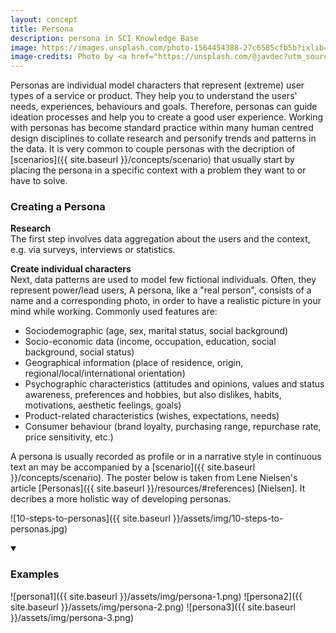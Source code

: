 ```yaml
---
layout: concept
title: Persona
description: persona in SCI Knowledge Base
image: https://images.unsplash.com/photo-1564454388-27c6585cfb5b?ixlib=rb-1.2.1&ixid=eyJhcHBfaWQiOjEyMDd9&auto=format&fit=crop&w=971&q=80
image-credits: Photo by <a href="https://unsplash.com/@javdec?utm_source=unsplash&amp;utm_medium=referral&amp;utm_content=creditCopyText">Javier De La Cruz</a> on <a href="/s/photos/portrait-drawing?utm_source=unsplash&amp;utm_medium=referral&amp;utm_content=creditCopyText">Unsplash</a>
---
```

Personas are individual model characters that represent (extreme) user types of a service or product. They help you to understand the users' needs, experiences, behaviours and goals. Therefore, personas can guide ideation processes and help you to create a good user experience. Working with personas has become standard practice within many human centred design disciplines to collate research and personify trends and patterns in the data. It is very common to couple personas with the decription of [scenarios]({{ site.baseurl }}/concepts/scenario) that usually start by placing the persona in a specific context with a problem they want to or have to solve.

### Creating a Persona
 
**Research**   
The first step involves data aggregation about the users and the context, e.g. via surveys, interviews or statistics. 

**Create individual characters**  
Next, data patterns are used to model few fictional individuals. Often, they represent power/lead users, A persona, like a "real person", consists of a name and a corresponding photo, in order to have a realistic picture in your mind while working. Commonly used features are:

- Sociodemographic (age, sex, marital status, social background) 
- Socio-economic data (income, occupation, education, social background, social status) 
- Geographical information (place of residence, origin, regional/local/international orientation)
- Psychographic characteristics (attitudes and opinions, values and status awareness, preferences and hobbies, but also dislikes, habits, motivations, aesthetic feelings, goals)
- Product-related characteristics (wishes, expectations, needs)  
- Consumer behaviour (brand loyalty, purchasing range, repurchase rate, price sensitivity, etc.)  

A persona is usually recorded as profile or in a narrative style in continuous text an may be accompanied by a [scenario]({{ site.baseurl }}/concepts/scenario). The poster below is taken from Lene Nielsen's article [Personas]({{ site.baseurl }}/resources/#references) [Nielsen]. It decribes a more holistic way of developing personas.

![10-steps-to-personas]({{ site.baseurl }}/assets/img/10-steps-to-personas.jpg)

<details markdown="1" open>
<summary><h3>Examples</h3></summary> 

![persona1]({{ site.baseurl }}/assets/img/persona-1.png)
![persona2]({{ site.baseurl }}/assets/img/persona-2.png)
![persona3]({{ site.baseurl }}/assets/img/persona-3.png)

</details>
